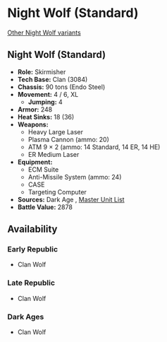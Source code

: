 # Night Wolf (Standard) 

[Other Night Wolf variants](../night_wolf.md) 

## Night Wolf (Standard) 

- **Role:** Skirmisher 
- **Tech Base:** Clan (3084) 
- **Chassis:** 90 tons (Endo Steel) 
- **Movement:** 4 / 6, XL 
  - **Jumping:** 4 
- **Armor:** 248 
- **Heat Sinks:** 18 (36) 
- **Weapons:** 
  - Heavy Large Laser 
  - Plasma Cannon (ammo: 20) 
  - ATM 9 × 2 (ammo: 14 Standard, 14 ER, 14 HE) 
  - ER Medium Laser 
- **Equipment:** 
  - ECM Suite 
  - Anti-Missile System (ammo: 24) 
  - CASE 
  - Targeting Computer 
- **Sources:** Dark Age , [Master Unit List](http://masterunitlist.info/Unit/Details/2273/night-wolf-standard) 
- **Battle Value:** 2878 

## Availability 

### Early Republic 

- Clan Wolf 

### Late Republic 

- Clan Wolf 

### Dark Ages 

- Clan Wolf 

